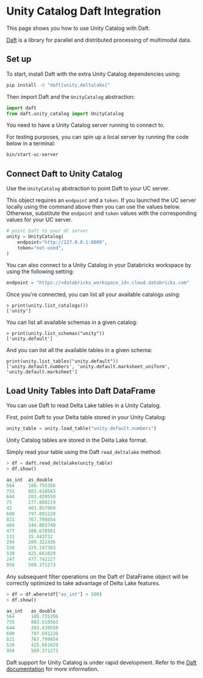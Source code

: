 # Unity Catalog Daft Integration

This page shows you how to use Unity Catalog with Daft.

[Daft](https://getdaft.io/) is a library for parallel and distributed processing of multimodal data.

## Set up

To start, install Daft with the extra Unity Catalog dependencies using:

```sh
pip install -U "daft[unity,deltalake]"
```

Then import Daft and the `UnityCatalog` abstraction:

```python
import daft
from daft.unity_catalog import UnityCatalog
```

You need to have a Unity Catalog server running to connect to.

For testing purposes, you can spin up a local server by running the code below in a terminal:

```sh
bin/start-uc-server
```

## Connect Daft to Unity Catalog

Use the `UnityCatalog` abstraction to point Daft to your UC server.

This object requires an `endpoint` and a `token`. If you launched the UC server locally using the command above then
you can use the values below. Otherwise, substitute the `endpoint` and `token` values with the corresponding values
for your UC server.

```python
# point Daft to your UC server
unity = UnityCatalog(
    endpoint="http://127.0.0.1:8080",
    token="not-used",
)
```

You can also connect to a Unity Catalog in your Databricks workspace by using the following setting:

```python
endpoint = "https://<databricks_workspace_id>.cloud.databricks.com"
```

Once you're connected, you can list all your available catalogs using:

```console
> print(unity.list_catalogs())
['unity']
```

You can list all available schemas in a given catalog:

```console
> print(unity.list_schemas("unity"))
['unity.default']
```

And you can list all the available tables in a given schema:

```console
print(unity.list_tables("unity.default"))
['unity.default.numbers', 'unity.default.marksheet_uniform', 'unity.default.marksheet']
```

## Load Unity Tables into Daft DataFrame

You can use Daft to read Delta Lake tables in a Unity Catalog.

First, point Daft to your Delta table stored in your Unity Catalog:

```python
unity_table = unity.load_table("unity.default.numbers")
```

Unity Catalog tables are stored in the Delta Lake format.

Simply read your table using the Daft `read_deltalake` method:

```python
> df = daft.read_deltalake(unity_table)
> df.show()

as_int  as_double
564     188.755356
755     883.610563
644     203.439559
75      277.880219
42      403.857969
680     797.691220
821     767.799854
484     344.003740
477     380.678561
131     35.443732
294     209.322436
150     329.197303
539     425.661029
247     477.742227
958     509.371273
```

Any subsequent filter operations on the Daft `df` DataFrame object will be correctly optimized to take advantage of
Delta Lake features.

```python
> df = df.where(df["as_int"] > 500)
> df.show()

as_int   as_double
564      188.755356
755      883.610563
644      203.439559
680      797.691220
821      767.799854
539      425.661029
958      509.371273
```

Daft support for Unity Catalog is under rapid development. Refer to the
[Daft documentation](https://www.getdaft.io/projects/docs/en/stable/integrations/unity_catalog/) for
more information.

